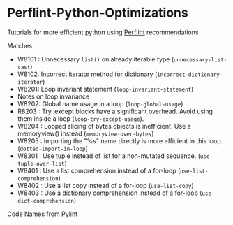 # Perflint-Python-Optimizations
Tutorials for more efficient python using [Perflint](https://github.com/tonybaloney/perflint) recommendations

Matches:
- W8101 : Unnecessary `list()` on already iterable type (`unnecessary-list-cast`)
- W8102: Incorrect iterator method for dictionary (`incorrect-dictionary-iterator`)
- W8201: Loop invariant statement (`loop-invariant-statement`)
- Notes on loop invariance
- W8202: Global name usage in a loop (`loop-global-usage`)
- R8203 : Try..except blocks have a significant overhead. Avoid using them inside a loop (`loop-try-except-usage`).
- W8204 : Looped slicing of bytes objects is inefficient. Use a memoryview() instead (`memoryview-over-bytes`)
- W8205 : Importing the "%s" name directly is more efficient in this loop. (`dotted-import-in-loop`)
- W8301 : Use tuple instead of list for a non-mutated sequence. (`use-tuple-over-list`)
- W8401 : Use a list comprehension instead of a for-loop (`use-list-comprehension`)
- W8402 : Use a list copy instead of a for-loop (`use-list-copy`)
- W8403 : Use a dictionary comprehension instead of a for-loop (`use-dict-comprehension`)

Code Names from [Pylint](https://pylint.pycqa.org/en/latest/user_guide/messages/messages_overview.html)
